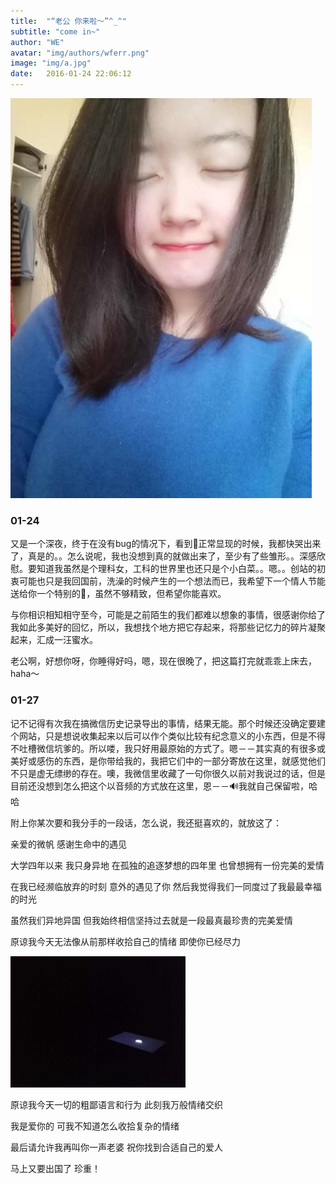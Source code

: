 ```yaml
---
title:  "“老公 你来啦～”^_^"
subtitle: "come in~"
author: "WE"
avatar: "img/authors/wferr.png"
image: "img/a.jpg"
date:   2016-01-24 22:06:12
---
```


![微笑](img/r.jpg)

### 01-24
又是一个深夜，终于在没有bug的情况下，看到📃正常显现的时候，我都快哭出来了，真是的。。怎么说呢，我也没想到真的就做出来了，至少有了些雏形。。深感欣慰。要知道我虽然是个理科女，工科的世界里也还只是个小白菜。。嗯。。创站的初衷可能也只是我回国前，洗澡的时候产生的一个想法而已，我希望下一个情人节能送给你一个特别的🎁，虽然不够精致，但希望你能喜欢。

与你相识相知相守至今，可能是之前陌生的我们都难以想象的事情，很感谢你给了我如此多美好的回忆，所以，我想找个地方把它存起来，将那些记忆力的碎片凝聚起来，汇成一汪蜜水。

老公啊，好想你呀，你睡得好吗，嗯，现在很晚了，把这篇打完就乖乖上床去，haha～

### 01-27
记不记得有次我在搞微信历史记录导出的事情，结果无能。那个时候还没确定要建个网站，只是想说收集起来以后可以作个类似比较有纪念意义的小东西，但是不得不吐槽微信坑爹的。所以喽，我只好用最原始的方式了。嗯－－其实真的有很多或美好或感伤的东西，是你带给我的，我把它们中的一部分寄放在这里，就感觉他们不只是虚无缥缈的存在。噢，我微信里收藏了一句你很久以前对我说过的话，但是目前还没想到怎么把这个以音频的方式放在这里，恩－－🔊我就自己保留啦，哈哈

附上你某次要和我分手的一段话，怎么说，我还挺喜欢的，就放这了：

  亲爱的微帆
  感谢生命中的遇见

  大学四年以来
  我只身异地
  在孤独的追逐梦想的四年里 
  也曾想拥有一份完美的爱情 

  在我已经濒临放弃的时刻 
  意外的遇见了你 
  然后我觉得我们一同度过了我最最幸福的时光 

  虽然我们异地异国 
  但我始终相信坚持过去就是一段最真最珍贵的完美爱情 

  原谅我今天无法像从前那样收拾自己的情绪 
  即使你已经尽力 

![黑暗](img/q.jpg)

  原谅我今天一切的粗鄙语言和行为 
  此刻我万般情绪交织 

  我是爱你的 
  可我不知道怎么收拾复杂的情绪 

  最后请允许我再叫你一声老婆 
  祝你找到合适自己的爱人 

  马上又要出国了 
  珍重！